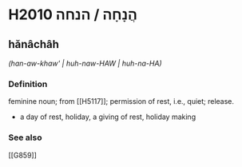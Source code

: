 # H2010 הֲנָחָה / הנחה

## hănâchâh

_(han-aw-khaw' | huh-naw-HAW | huh-na-HA)_

### Definition

feminine noun; from [[H5117]]; permission of rest, i.e., quiet; release.

- a day of rest, holiday, a giving of rest, holiday making
### See also

[[G859]]

